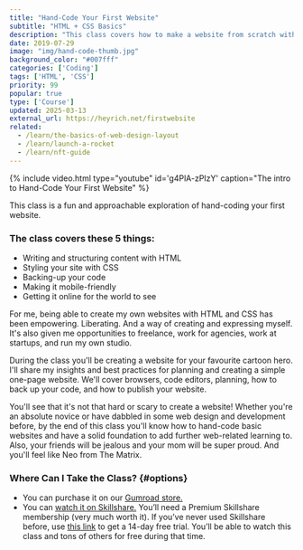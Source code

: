 ```yaml
---
title: "Hand-Code Your First Website"
subtitle: "HTML + CSS Basics"
description: "This class covers how to make a website from scratch with HTML and CSS. We go through the basics of HTML and CSS; how to plan your site; what apps to use; and how to write your code."
date: 2019-07-29
image: "img/hand-code-thumb.jpg"
background_color: "#007fff"
categories: ['Coding']
tags: ['HTML', 'CSS']
priority: 99
popular: true
type: ['Course']
updated: 2025-03-13
external_url: https://heyrich.net/firstwebsite
related:
  - /learn/the-basics-of-web-design-layout
  - /learn/launch-a-rocket
  - /learn/nft-guide
---
```

{% include video.html type="youtube" id='g4PlA-zPIzY' caption="The intro to Hand-Code Your First Website" %}

This class is a fun and approachable exploration of hand-coding your first website.

### The class covers these 5 things:

- Writing and structuring content with HTML
- Styling your site with CSS
- Backing-up your code
- Making it mobile-friendly
- Getting it online for the world to see

For me, being able to create my own websites with HTML and CSS has been empowering. Liberating. And a way of creating and expressing myself. It's also given me opportunities to freelance, work for agencies, work at startups, and run my own studio.

During the class you'll be creating a website for your favourite cartoon hero. I'll share my insights and best practices for planning and creating a simple one-page website. We'll cover browsers, code editors, planning, how to back up your code, and how to publish your website.

You'll see that it's not that hard or scary to create a website! Whether you're an absolute novice or have dabbled in some web design and development before, by the end of this class you'll know how to hand-code basic websites and have a solid foundation to add further web-related learning to. Also, your friends will be jealous and your mom will be super proud. And you'll feel like Neo from The Matrix.

### Where Can I Take the Class? {#options}
- You can purchase it on our [Gumroad store.](https://heyrich.net/first-website-gumroad)
- You can [watch it on Skillshare.](https://heyrich.net/first-website-sk) You’ll need a Premium Skillshare membership (very much worth it). If you’ve never used Skillshare before, use [this link](https://heyrich.net/first-website) to get a 14-day free trial. You’ll be able to watch this class and tons of others for free during that time.